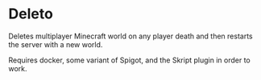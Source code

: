 # Deleto

Deletes multiplayer Minecraft world on any player death and then restarts the server with a new world.

Requires docker, some variant of Spigot, and the Skript plugin in order to work.
